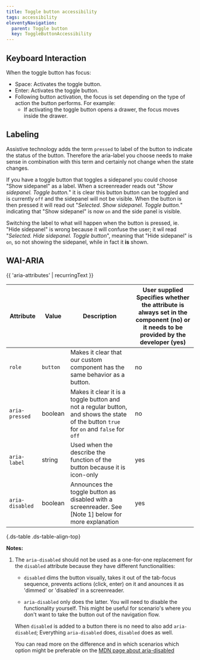 ```yaml
---
title: Toggle button accessibility
tags: accessibility
eleventyNavigation:
  parent: Toggle button
  key: ToggleButtonAccessibility
---
```


<section>

## Keyboard Interaction
When the toggle button has focus:

- Space: Activates the toggle button.
- Enter: Activates the toggle button.
- Following button activation, the focus is set depending on the type of action the button performs. For example:
  - If activating the toggle button opens a drawer, the focus moves inside the drawer.

</section>

<section>

## Labeling
Assistive technology adds the term `pressed` to label of the button to indicate the status of the button. Therefore the aria-label you choose needs to make sense in combination with this term and certainly not change when the state changes.

If you have a toggle button that toggles a sidepanel you could choose "Show sidepanel" as a label. When a screenreader reads out "*Show sidepanel. Toggle button.*" it is clear this button button can be toggled and is currently `off` and the sidepanel will not be visible. When the button is then pressed it will read out "*Selected. Show sidepanel. Toggle button.*" indicating that "Show sidepanel" is now `on` and the side panel is visible.

Switching the label to what will happen when the button is pressed, ie. "Hide sidepanel" is wrong because it will confuse the user; it wil read "*Selected. Hide sidepanel. Toggle button*", meaning that "Hide sidepanel" is `on`, so not showing the sidepanel, while in fact it **is** shown.

</section>

<section>

## WAI-ARIA

{{ 'aria-attributes' | recurringText }}

|Attribute | Value | Description | User supplied <sl-icon name="info" aria-describedby="tooltip1" size="md"></sl-icon><sl-tooltip id="tooltip1">Specifies whether the attribute is always set in the component (no) or it needs to be provided by the developer (yes)</sl-tooltip>|
|-|-|-|-|
|`role`	|`button`|Makes it clear that our custom component has the same behavior as a button.|no|
|`aria-pressed`|boolean|Makes it clear it is a toggle button and not a regular button, and shows the state of the button `true` for `on` and `false` for `off`|no|
|`aria-label`|string|Used when the describe the function of the button because it is icon-only|yes|
|`aria-disabled`| boolean|Announces the toggle button as disabled with a screenreader. See [Note 1] below for more explanation| yes|

{.ds-table .ds-table-align-top}

**Notes:** 

1. The `aria-disabled` should not be used as a one-for-one replacement for the `disabled` attribute because they have different functionalities:

    - `disabled` dims the button visually, takes it out of the tab-focus sequence, prevents actions (click, enter) on it and anounces it as 'dimmed' or 'disabled' in a screenreader. 

    - `aria-disabled` only does the latter. You will need to disable the functionality yourself. This might be useful for scenario's where you don't want to take the button out of the navigation flow. 

    When `disabled` is added to a button there is no need to also add `aria-disabled`; Everything `aria-disabled` does, `disabled` does as well.

    You can read more on the difference and in which scenarios which option might be preferable on the [MDN page about aria-disabled](https://developer.mozilla.org/en-US/docs/Web/Accessibility/ARIA/Attributes/aria-disabled)

</section>

